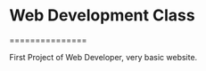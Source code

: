 <h1>Web Development Class</h1>
===============

  First Project of Web Developer, very basic website.
  


